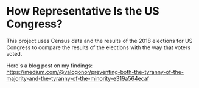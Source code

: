 # How Representative Is the US Congress?

This project uses Census data and the results of the 2018 elections for US Congress to compare the results of the elections with the way that voters voted.

Here's a blog post on my findings: https://medium.com/@valogonor/preventing-both-the-tyranny-of-the-majority-and-the-tyranny-of-the-minority-e319a564ecaf
